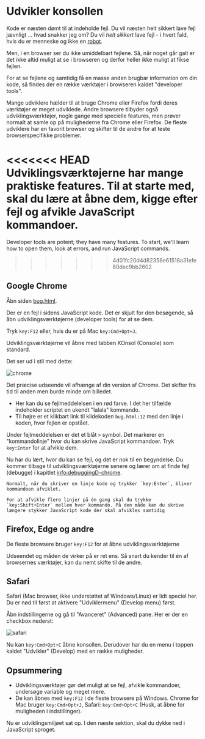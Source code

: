 # Udvikler konsollen

Kode er næsten dømt til at indeholde fejl. Du vil næsten helt sikkert lave fejl jævnligt ... hvad snakker jeg om? Du vil *helt sikkert* lave fejl - i hvert fald, hvis du er menneske og ikke en [robot](https://en.wikipedia.org/wiki/Bender_(Futurama)).

Men, i en browser ser du ikke umiddelbart fejlene. Så, når noget går galt er det ikke altid muligt at se i browseren og derfor heller ikke muligt at fikse fejlen.

For at se fejlene og samtidig få en masse anden brugbar information om din kode, så findes der en række værktøjer i browseren kaldet "developer tools".

Mange udviklere hælder til at bruge Chrome eller Firefox fordi deres værktøjer er meget udviklede. Andre browsere tilbyder også udviklingsværktøjer, nogle gange med specielle features, men prøver normalt at samle op på mulighederne fra Chrome eller Firefox. De fleste udviklere har en favorit browser og skifter til de andre for at teste browserspecifikke problemer.

<<<<<<< HEAD
Udviklingsværktøjerne har mange praktiske features. Til at starte med, skal du lære at åbne dem, kigge efter fejl og afvikle JavaScript kommandoer.
=======
Developer tools are potent; they have many features. To start, we'll learn how to open them, look at errors, and run JavaScript commands.
>>>>>>> 4d01fc20d4d82358e61518a31efe80dec9bb2602

## Google Chrome

Åbn siden [bug.html](bug.html).

Der er en fejl i sidens JavaScript kode. Det er skjult for den besøgende, så åbn udviklingsværktøjerne (developer tools) for at se dem.

Tryk `key:F12` eller, hvis du er på Mac `key:Cmd+Opt+J`.

Udviklingsværktøjerne vil åbne med tabben KOnsol (Console) som standard.

Det ser ud i stil med dette:

![chrome](chrome.png)

Det præcise udseende vil afhænge af din version af Chrome. Det skifter fra tid til anden men burde minde om billedet.

- Her kan du se fejlmeddelelsen i en rød farve. I det her tilfælde indeholder scriptet en ukendt "lalala" kommando.
- Til højre er et klikbart link til kildekoden `bug.html:12` med den linje i koden, hvor fejlen er opstået.

Under fejlmeddelelsen er det et blåt `>` symbol. Det markerer en "kommandolinje" hvor du kan skrive JavaScript kommandoer. Tryk `key:Enter` for at afvikle dem.

Nu har du lært, hvor du kan se fejl, og det er nok til en begyndelse. Du kommer tilbage til udviklingsværktøjerne senere og lærer om at finde fejl (debugge) i kapitlet <info:debuggingD-chrome>.

```smart header="Multi-line input"
Normalt, når du skriver en linje kode og trykker `key:Enter`, bliver kommandoen afviklet.

For at afvikle flere linjer på én gang skal du trykke `key:Shift+Enter` mellem hver kommando. På den måde kan du skrive længere stykker JavaScript kode der skal afvikles samtidig
```

## Firefox, Edge og andre

De fleste browsere bruger `key:F12` for at åbne udviklingsværktøjerne

Udseendet og måden de virker på er ret ens. Så snart du kender til én af browsernes værktøjer, kan du nemt skifte til de andre.

## Safari

Safari (Mac browser, ikke understøttet af Windows/Linux) er lidt speciel her. Du er nød til først at aktivere "Udviklermenu" (Develop menu) først.

Åbn indstillingerne og gå til "Avanceret" (Advanced) pane. Her er der en checkbox nederst:

![safari](safari.png)

Nu kan `key:Cmd+Opt+C` åbne konsollen. Derudover har du en menu i toppen kaldet "Udvikler" (Develop) med en række muligheder.

## Opsummering

- Udviklingsværktøjer gør det muligt at se fejl, afvikle kommandoer, undersøge variable og meget mere.
- De kan åbnes med `key:F12` i de fleste browsere på Windows. Chrome for Mac bruger `key:Cmd+Opt+J`, Safari: `key:Cmd+Opt+C` (Husk, at åbne for muligheden i indstillinger).

Nu er udviklingsmiljøet sat op. I den næste sektion, skal du dykke ned i JavaScript sproget.
